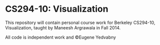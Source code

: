 CS294-10: Visualization
=======================
This repository will contain personal course work for Berkeley CS294-10, Visualization, taught by Maneesh Argrawala in Fall 2014.

All code is independent work and &copy;Eugene Yedvabny
